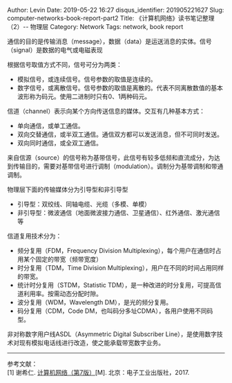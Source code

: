 Author: Levin
Date: 2019-05-22 16:27
disqus_identifier: 201905221627
Slug: computer-networks-book-report-part2
Title: 《计算机网络》读书笔记整理（2）-- 物理层
Category: Network
Tags: network, book report

通信的目的是传输消息（message），数据（data）是运送消息的实体。信号（signal）是数据的电气或电磁表现

根据信号取值方式不同，信号可分为两类：

* 模拟信号，或连续信号。信号参数的取值是连续的。
* 数字信号，或离散信号。信号参数的取值是离散的。代表不同离散数值的基本波形称为码元。使用二进制时只有0、1两种码元。

信道（channel）表示向某个方向传送信息的媒体。交互有几种基本方式：

* 单向通信，或单工通信。
* 双向交替通信，或半双工通信。通信双方都可以发送消息，但不可同时发送。
* 双向同时通信，或全双工通信。

来自信源（source）的信号称为基带信号，此信号有较多低频和直流成分，为达到传输目的，需要对基带信号进行调制（modulation）。调制分为基带调制和带通调制。

物理层下面的传输媒体分为引导型和非引导型

* 引导型：双绞线、同轴电缆、光缆（多模、单模）
* 非引导型：微波通信（地面微波接力通信、卫星通信）、红外通信、激光通信等

信道复用技术分为：

* 频分复用（FDM，Frequency Division Multiplexing），每个用户在通信时占用某个固定的带宽（频带宽度）
* 时分复用（TDM，Time Division Multiplexing），用户在不同的时间占用同样的带宽。
* 统计时分复用（STDM，Statistic TDM），是一种改进的时分复用，可提高信道利用率。按需动态分配时隙。
* 波分复用（WDM，Wavelength DM），是光的频分复用。
* 码分复用（CDM，Code DM，也叫码分多址CDMA），各用户使用不同码型。

非对称数字用户线ASDL（Asymmetric Digital Subscriber Line），是使用数字技术对现有模拟电话线进行改造，使之能承载带宽数字业务。

---

参考文献：  
[1] 谢希仁. [计算机网络（第7版）](https://www.bicky.me/url.html#https://book.douban.com/subject/26960678/)[M]. 北京：电子工业出版社，2017.

